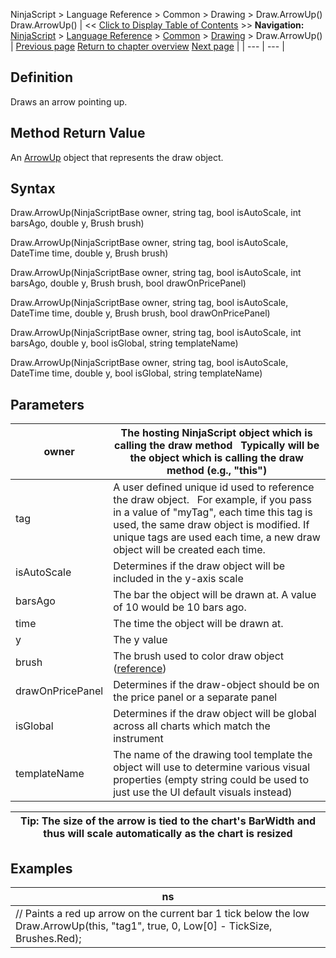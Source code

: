 ﻿
NinjaScript > Language Reference > Common > Drawing > Draw.ArrowUp()
Draw.ArrowUp()
| << [Click to Display Table of Contents](draw_arrowup.md) >> **Navigation:**     [NinjaScript](ninjascript-1.md) > [Language Reference](language_reference_wip-1.md) > [Common](common-1.md) > [Drawing](drawing-1.md) > Draw.ArrowUp() | [Previous page](arrowline-1.md) [Return to chapter overview](drawing-1.md) [Next page](arrowup-1.md) |
| --- | --- |
## Definition
Draws an arrow pointing up.
 
## Method Return Value
An [ArrowUp](arrowup-1.md) object that represents the draw object.
 
## Syntax
Draw.ArrowUp(NinjaScriptBase owner, string tag, bool isAutoScale, int barsAgo, double y, Brush brush)  

Draw.ArrowUp(NinjaScriptBase owner, string tag, bool isAutoScale, DateTime time, double y, Brush brush)  

Draw.ArrowUp(NinjaScriptBase owner, string tag, bool isAutoScale, int barsAgo, double y, Brush brush, bool drawOnPricePanel)  

Draw.ArrowUp(NinjaScriptBase owner, string tag, bool isAutoScale, DateTime time, double y, Brush brush, bool drawOnPricePanel)  

Draw.ArrowUp(NinjaScriptBase owner, string tag, bool isAutoScale, int barsAgo, double y, bool isGlobal, string templateName)  

Draw.ArrowUp(NinjaScriptBase owner, string tag, bool isAutoScale, DateTime time, double y, bool isGlobal, string templateName)
 
## Parameters
| owner | The hosting NinjaScript object which is calling the draw method   Typically will be the object which is calling the draw method (e.g., "this") |
| --- | --- |
| tag | A user defined unique id used to reference the draw object.    For example, if you pass in a value of "myTag", each time this tag is used, the same draw object is modified. If unique tags are used each time, a new draw object will be created each time. |
| isAutoScale | Determines if the draw object will be included in the y-axis scale |
| barsAgo | The bar the object will be drawn at. A value of 10 would be 10 bars ago. |
| time | The time the object will be drawn at. |
| y | The y value |
| brush | The brush used to color draw object ([reference](https://msdn.microsoft.com/en-us/library/system.windows.media.brushes%28v=vs.110%29.aspx)) |
| drawOnPricePanel | Determines if the draw-object should be on the price panel or a separate panel |
| isGlobal | Determines if the draw object will be global across all charts which match the instrument |
| templateName | The name of the drawing tool template the object will use to determine various visual properties (empty string could be used to just use the UI default visuals instead) |

| Tip: The size of the arrow is tied to the chart's BarWidth and thus will scale automatically as the chart is resized |
| --- |
## 
## 
## Examples
| ns |
| --- |
| // Paints a red up arrow on the current bar 1 tick below the low Draw.ArrowUp(this, "tag1", true, 0, Low[0] - TickSize, Brushes.Red); |

